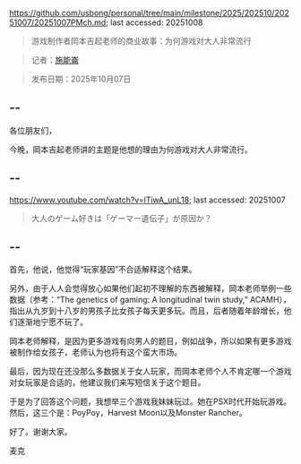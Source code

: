 https://github.com/usbong/personal/tree/main/milestone/2025/202510/20251007/20251007PMch.md; last accessed: 20251008

> 游戏制作者岡本吉起老师的商业故事：为何游戏对大人非常流行
   
> 记者：[施能崙](https://www.linkedin.com/in/michaelsyson/)

> 发布日期：2025年10月07日

## --

各位朋友们，

今晚，岡本吉起老师讲的主题是他想的理由为何游戏对大人非常流行。

## --

https://www.youtube.com/watch?v=lTiwA_unL18; last accessed: 20251007

> 大人のゲーム好きは「ゲーマー遺伝子」が原因か？ 

## --

首先，他说，他觉得“玩家基因”不合适解释这个结果。

另外，由于人人会觉得放心如果他们起初不理解的东西被解释，岡本老师举例一些数据（参考：“The genetics of gaming: A longitudinal twin study,” ACAMH），指出从九岁到十八岁的男孩子比女孩子每天更多玩。而且，后者随着年龄增长，他们逐渐地宁愿不玩了。

岡本老师解释，是因为更多游戏有向男人的题目，例如战争，所以如果有更多游戏被制作给女孩子，老师认为也将有这个蛮大市场。

最后，因为现在还没那么多数据关于女人玩家，而岡本老师个人不肯定哪一个游戏对女玩家是合适的，他建议我们来写短信关于这个题目。

于是为了回答这个问题，我想举三个游戏我妹妹玩过。她在PSX时代开始玩游戏。然后，这三个是：PoyPoy，Harvest Moon以及Monster Rancher。

好了。谢谢大家。

麦克